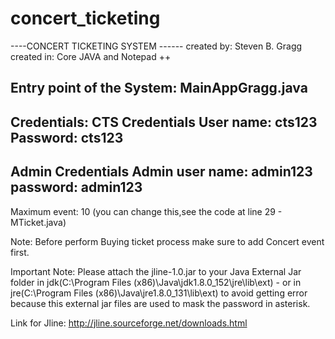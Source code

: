 # concert_ticketing
----CONCERT TICKETING SYSTEM ------
created by: Steven B. Gragg
created in: Core JAVA and Notepad ++

Entry point of the System:
MainAppGragg.java
-------------
Credentials:
CTS Credentials
User name: cts123
Password: cts123
------------
Admin Credentials
Admin user name: admin123
password: admin123
-------------
Maximum event: 10 (you can change this,see the code at line 29 - MTicket.java)

Note: Before perform Buying ticket process make sure to
add Concert event first.

Important Note:
Please attach the jline-1.0.jar to your Java External Jar folder in jdk(C:\Program Files (x86)\Java\jdk1.8.0_152\jre\lib\ext) -  or in jre(C:\Program Files (x86)\Java\jre1.8.0_131\lib\ext) to avoid getting error because this external jar files are used to mask the password in asterisk.

Link for Jline: http://jline.sourceforge.net/downloads.html
